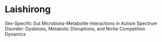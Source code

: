 # Laishirong
Sex-Specific Gut Microbiota-Metabolite Interactions in Autism Spectrum Disorder: Dysbiosis, Metabolic Disruptions, and Niche Competition Dynamics
